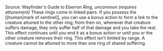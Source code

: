 Source: Wayfinder's Guide to Eberron
*Ring, uncommon (requires attunement)*
These rings come in linked pairs. If you possess the [[human|mark of sentinel]], you can use a bonus action to form a link to the creature attuned to the other ring; from then on, whenever that creature suffers damage, they only suffer half of that damage and you take the rest. This effect continues until you end it as a bonus action or until you or the other creature removes their ring. This effect isn't limited by range. A creature cannot be attuned to more than one ring of shared suffering.